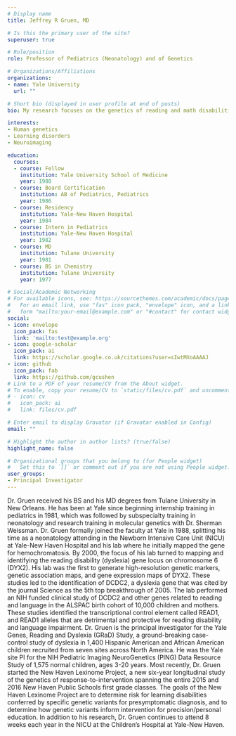 ```yaml
---
# Display name
title: Jeffrey R Gruen, MD

# Is this the primary user of the site?
superuser: true

# Role/position
role: Professor of Pediatrics (Neonatology) and of Genetics

# Organizations/Affiliations
organizations:
- name: Yale University
  url: ""

# Short bio (displayed in user profile at end of posts)
bio: My research focuses on the genetics of reading and math disabilities.

interests:
- Human genetics
- Learning disorders
- Neuroimaging

education:
  courses:
  - course: Fellow
    institution: Yale University School of Medicine
    year: 1988
  - course: Board Certification
    institution: AB of Pediatrics, Pediatrics
    year: 1986
  - course: Residency
    institution: Yale-New Haven Hospital
    year: 1984
  - course: Intern in Pediatrics
    institution: Yale-New Haven Hospital
    year: 1982
  - course: MD
    institution: Tulane University
    year: 1981
  - course: BS in Chemistry
    institution: Tulane University
    year: 1977

# Social/Academic Networking
# For available icons, see: https://sourcethemes.com/academic/docs/page-builder/#icons
#   For an email link, use "fas" icon pack, "envelope" icon, and a link in the
#   form "mailto:your-email@example.com" or "#contact" for contact widget.
social:
- icon: envelope
  icon_pack: fas
  link: 'mailto:test@example.org'
- icon: google-scholar
  icon_pack: ai
  link: https://scholar.google.co.uk/citations?user=sIwtMXoAAAAJ
- icon: github
  icon_pack: fab
  link: https://github.com/gcushen
# Link to a PDF of your resume/CV from the About widget.
# To enable, copy your resume/CV to `static/files/cv.pdf` and uncomment the lines below.
# - icon: cv
#   icon_pack: ai
#   link: files/cv.pdf

# Enter email to display Gravatar (if Gravatar enabled in Config)
email: ""

# Highlight the author in author lists? (true/false)
highlight_name: false

# Organizational groups that you belong to (for People widget)
#   Set this to `[]` or comment out if you are not using People widget.
user_groups:
- Principal Investigator
---
```


Dr. Gruen received his BS and his MD degrees from Tulane University in New Orleans. He has been at Yale since beginning internship training in pediatrics in 1981, which was followed by subspecialty training in neonatology and research training in molecular genetics with Dr. Sherman Weissman. Dr. Gruen formally joined the faculty at Yale in 1988, splitting his time as a neonatology attending in the Newborn Intensive Care Unit (NICU) at Yale-New Haven Hospital and his lab where he initially mapped the gene for hemochromatosis. By 2000, the focus of his lab turned to mapping and identifying the reading disability (dyslexia) gene locus on chromosome 6 (DYX2). His lab was the first to generate high-resolution genetic markers, genetic association maps, and gene expression maps of DYX2. These studies led to the identification of DCDC2, a dyslexia gene that was cited by the journal Science as the 5th top breakthrough of 2005. The lab performed an NIH funded clinical study of DCDC2 and other genes related to reading and language in the ALSPAC birth cohort of 10,000 children and mothers. These studies identified the transcriptional control element called READ1, and READ1 alleles that are detrimental and protective for reading disability and language impairment. Dr. Gruen is the principal investigator for the Yale Genes, Reading and Dyslexia (GRaD) Study, a ground-breaking case-control study of dyslexia in 1,400 Hispanic American and African American children recruited from seven sites across North America. He was the Yale site PI for the NIH Pediatric Imaging NeuroGenetics (PING) Data Resource Study of 1,575 normal children, ages 3-20 years. Most recently, Dr. Gruen started the New Haven Lexinome Project, a new six-year longitudinal study of the genetics of response-to-intervention spanning the entire 2015 and 2016 New Haven Public Schools first grade classes. The goals of the New Haven Lexinome Project are to determine risk for learning disabilities conferred by specific genetic variants for presymptomatic diagnosis, and to determine how genetic variants inform intervention for precision/personal education. In addition to his research, Dr. Gruen continues to attend 8 weeks each year in the NICU at the Children’s Hospital at Yale-New Haven. 
